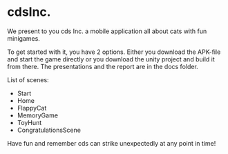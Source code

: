 # cdsInc.

We present to you cds Inc. a mobile application all about cats with fun minigames.

To get started with it, you have 2 options. Either you download the APK-file and start the game directly or you download the unity project and build it from there. The presentations and the report are in the docs folder.

List of scenes:
- Start
- Home
- FlappyCat
- MemoryGame
- ToyHunt
- CongratulationsScene

Have fun and remember cds can strike unexpectedly at any point in time!
